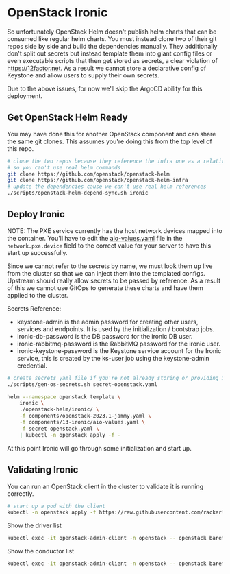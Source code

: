 # OpenStack Ironic

So unfortunately OpenStack Helm doesn't publish helm charts that can be consumed like
regular helm charts. You must instead clone two of their git repos side by side and
build the dependencies manually. They additionally don't split out secrets but instead
template them into giant config files or even executable scripts that then get stored
as secrets, a clear violation of <https://12factor.net>. As a result we cannot store
a declarative config of Keystone and allow users to supply their own secrets.

Due to the above issues, for now we'll skip the ArgoCD ability for this deployment.

## Get OpenStack Helm Ready

You may have done this for another OpenStack component and can share the same
git clones. This assumes you're doing this from the top level of this repo.

```bash
# clone the two repos because they reference the infra one as a relative path
# so you can't use real helm commands
git clone https://github.com/openstack/openstack-helm
git clone https://github.com/openstack/openstack-helm-infra
# update the dependencies cause we can't use real helm references
./scripts/openstack-helm-depend-sync.sh ironic
```

## Deploy Ironic

NOTE: The PXE service currently has the host network devices mapped into
the container. You'll have to edit the [aio-values.yaml](./aio-values.yaml)
file in the `network.pxe.device` field to the correct value for your
server to have this start up successfully.

Since we cannot refer to the secrets by name, we must look them up live from the cluster
so that we can inject them into the templated configs. Upstream should really allow
secrets to be passed by reference. As a result of this we cannot use GitOps to generate
these charts and have them applied to the cluster.

Secrets Reference:

- keystone-admin is the admin password for creating other users, services and endpoints.
  It is used by the initialization / bootstrap jobs.
- ironic-db-password is the DB password for the ironic DB user.
- ironic-rabbitmq-password is the RabbitMQ password for the ironic user.
- ironic-keystone-password is the Keystone service account for the Ironic service, this
  is created by the ks-user job using the keystone-admin credential.

```bash
# create secrets yaml file if you're not already storing or providing it differently
./scripts/gen-os-secrets.sh secret-openstack.yaml

helm --namespace openstack template \
    ironic \
    ./openstack-helm/ironic/ \
    -f components/openstack-2023.1-jammy.yaml \
    -f components/13-ironic/aio-values.yaml \
    -f secret-openstack.yaml \
    | kubectl -n openstack apply -f -
```

At this point Ironic will go through some initialization and start up.

## Validating Ironic

You can run an OpenStack client in the cluster to validate it is running correctly.

```bash
# start up a pod with the client
kubectl -n openstack apply -f https://raw.githubusercontent.com/rackerlabs/genestack/main/manifests/utils/utils-openstack-client-admin.yaml
```

Show the driver list

```bash
kubectl exec -it openstack-admin-client -n openstack -- openstack baremetal driver list
```

Show the conductor list

```bash
kubectl exec -it openstack-admin-client -n openstack -- openstack baremetal conductor list
```
